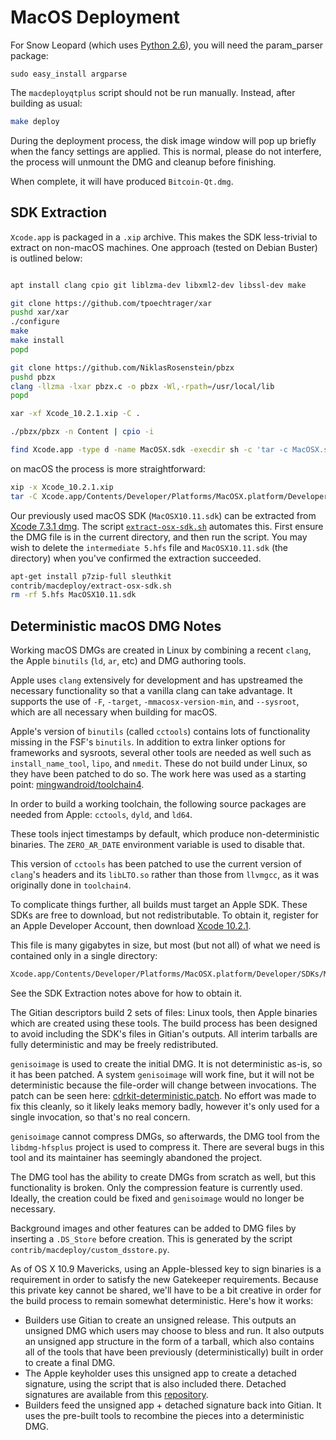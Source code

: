 # MacOS Deployment

For Snow Leopard (which uses [Python 2.6](http://www.python.org/download/releases/2.6/)), you will need the param_parser package:
	
	sudo easy_install argparse
The `macdeployqtplus` script should not be run manually. Instead, after building as usual:

```bash
make deploy
```

During the deployment process, the disk image window will pop up briefly
when the fancy settings are applied. This is normal, please do not interfere,
the process will unmount the DMG and cleanup before finishing.

When complete, it will have produced `Bitcoin-Qt.dmg`.

## SDK Extraction

`Xcode.app` is packaged in a `.xip` archive.
This makes the SDK less-trivial to extract on non-macOS machines.
One approach (tested on Debian Buster) is outlined below:

```bash

apt install clang cpio git liblzma-dev libxml2-dev libssl-dev make

git clone https://github.com/tpoechtrager/xar
pushd xar/xar
./configure
make
make install
popd

git clone https://github.com/NiklasRosenstein/pbzx
pushd pbzx
clang -llzma -lxar pbzx.c -o pbzx -Wl,-rpath=/usr/local/lib
popd

xar -xf Xcode_10.2.1.xip -C .

./pbzx/pbzx -n Content | cpio -i

find Xcode.app -type d -name MacOSX.sdk -execdir sh -c 'tar -c MacOSX.sdk/ | gzip -9n > /MacOSX10.14.sdk.tar.gz' \;
```

on macOS the process is more straightforward:

```bash
xip -x Xcode_10.2.1.xip
tar -C Xcode.app/Contents/Developer/Platforms/MacOSX.platform/Developer/SDKs/ -czf MacOSX10.14.sdk.tar.gz MacOSX.sdk
```

Our previously used macOS SDK (`MacOSX10.11.sdk`) can be extracted from
[Xcode 7.3.1 dmg](https://developer.apple.com/devcenter/download.action?path=/Developer_Tools/Xcode_7.3.1/Xcode_7.3.1.dmg).
The script [`extract-osx-sdk.sh`](./extract-osx-sdk.sh) automates this. First
ensure the DMG file is in the current directory, and then run the script. You
may wish to delete the `intermediate 5.hfs` file and `MacOSX10.11.sdk` (the
directory) when you've confirmed the extraction succeeded.

```bash
apt-get install p7zip-full sleuthkit
contrib/macdeploy/extract-osx-sdk.sh
rm -rf 5.hfs MacOSX10.11.sdk
```

## Deterministic macOS DMG Notes
Working macOS DMGs are created in Linux by combining a recent `clang`, the Apple
`binutils` (`ld`, `ar`, etc) and DMG authoring tools.

Apple uses `clang` extensively for development and has upstreamed the necessary
functionality so that a vanilla clang can take advantage. It supports the use of `-F`,
`-target`, `-mmacosx-version-min`, and `--sysroot`, which are all necessary when
building for macOS.

Apple's version of `binutils` (called `cctools`) contains lots of functionality missing in the
FSF's `binutils`. In addition to extra linker options for frameworks and sysroots, several
other tools are needed as well such as `install_name_tool`, `lipo`, and `nmedit`. These
do not build under Linux, so they have been patched to do so. The work here was used as
a starting point: [mingwandroid/toolchain4](https://github.com/mingwandroid/toolchain4).

In order to build a working toolchain, the following source packages are needed from
Apple: `cctools`, `dyld`, and `ld64`.

These tools inject timestamps by default, which produce non-deterministic binaries. The
`ZERO_AR_DATE` environment variable is used to disable that.

This version of `cctools` has been patched to use the current version of `clang`'s headers
and its `libLTO.so` rather than those from `llvmgcc`, as it was originally done in `toolchain4`.

To complicate things further, all builds must target an Apple SDK. These SDKs are free to
download, but not redistributable. To obtain it, register for an Apple Developer Account,
then download [Xcode 10.2.1](https://download.developer.apple.com/Developer_Tools/Xcode_10.2.1/Xcode_10.2.1.xip).

This file is many gigabytes in size, but most (but not all) of what we need is
contained only in a single directory:

```bash
Xcode.app/Contents/Developer/Platforms/MacOSX.platform/Developer/SDKs/MacOSX10.14.sdk
```

See the SDK Extraction notes above for how to obtain it.

The Gitian descriptors build 2 sets of files: Linux tools, then Apple binaries which are
created using these tools. The build process has been designed to avoid including the
SDK's files in Gitian's outputs. All interim tarballs are fully deterministic and may be freely
redistributed.

`genisoimage` is used to create the initial DMG. It is not deterministic as-is, so it has been
patched. A system `genisoimage` will work fine, but it will not be deterministic because
the file-order will change between invocations. The patch can be seen here: [cdrkit-deterministic.patch](https://github.com/bitcoin/bitcoin/blob/master/depends/patches/native_cdrkit/cdrkit-deterministic.patch).
No effort was made to fix this cleanly, so it likely leaks memory badly, however it's only used for
a single invocation, so that's no real concern.

`genisoimage` cannot compress DMGs, so afterwards, the DMG tool from the
`libdmg-hfsplus` project is used to compress it. There are several bugs in this tool and its
maintainer has seemingly abandoned the project.

The DMG tool has the ability to create DMGs from scratch as well, but this functionality is
broken. Only the compression feature is currently used. Ideally, the creation could be fixed
and `genisoimage` would no longer be necessary.

Background images and other features can be added to DMG files by inserting a
`.DS_Store` before creation. This is generated by the script `contrib/macdeploy/custom_dsstore.py`.

As of OS X 10.9 Mavericks, using an Apple-blessed key to sign binaries is a requirement in
order to satisfy the new Gatekeeper requirements. Because this private key cannot be
shared, we'll have to be a bit creative in order for the build process to remain somewhat
deterministic. Here's how it works:

- Builders use Gitian to create an unsigned release. This outputs an unsigned DMG which
  users may choose to bless and run. It also outputs an unsigned app structure in the form
  of a tarball, which also contains all of the tools that have been previously (deterministically)
  built in order to create a final DMG.
- The Apple keyholder uses this unsigned app to create a detached signature, using the
  script that is also included there. Detached signatures are available from this [repository](https://github.com/bitcoin-core/bitcoin-detached-sigs).
- Builders feed the unsigned app + detached signature back into Gitian. It uses the
  pre-built tools to recombine the pieces into a deterministic DMG.

